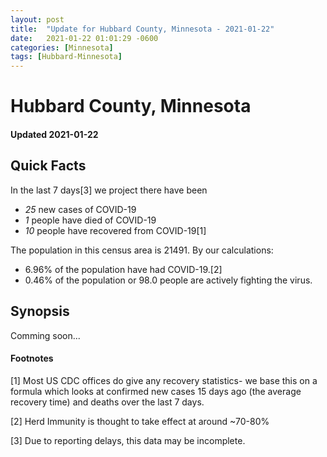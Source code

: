 ```yaml
---
layout: post
title:  "Update for Hubbard County, Minnesota - 2021-01-22"
date:   2021-01-22 01:01:29 -0600
categories: [Minnesota]
tags: [Hubbard-Minnesota]
---
```


# Hubbard County, Minnesota
#### Updated 2021-01-22

## Quick Facts

In the last 7 days[3] we project there have been
- *25* new cases of COVID-19
- *1* people have died of COVID-19
- *10* people have recovered from COVID-19[1]

The population in this census area is 21491. By our calculations:
- 6.96% of the population have had COVID-19.[2]
- 0.46% of the population or 98.0 people are actively fighting the virus.

## Synopsis

Comming soon...


#### Footnotes

[1] Most US CDC offices do give any recovery statistics- we base this on a formula which looks at confirmed new cases
15 days ago (the average recovery time) and deaths over the last 7 days.

[2] Herd Immunity is thought to take effect at around ~70-80%

[3] Due to reporting delays, this data may be incomplete.
 
    
